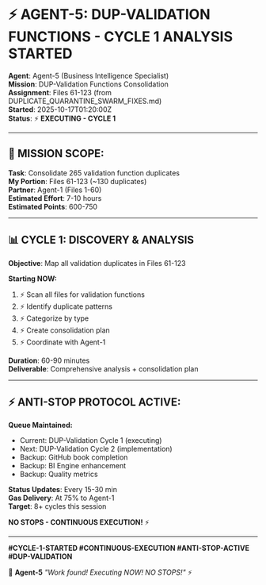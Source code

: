 # ⚡ AGENT-5: DUP-VALIDATION FUNCTIONS - CYCLE 1 ANALYSIS STARTED

**Agent**: Agent-5 (Business Intelligence Specialist)  
**Mission**: DUP-Validation Functions Consolidation  
**Assignment**: Files 61-123 (from DUPLICATE_QUARANTINE_SWARM_FIXES.md)  
**Started**: 2025-10-17T01:20:00Z  
**Status**: ⚡ **EXECUTING - CYCLE 1**

---

## 🎯 **MISSION SCOPE:**

**Task**: Consolidate 265 validation function duplicates  
**My Portion**: Files 61-123 (~130 duplicates)  
**Partner**: Agent-1 (Files 1-60)  
**Estimated Effort**: 7-10 hours  
**Estimated Points**: 600-750  

---

## 📊 **CYCLE 1: DISCOVERY & ANALYSIS**

**Objective**: Map all validation duplicates in Files 61-123

**Starting NOW:**
1. ⚡ Scan all files for validation functions
2. ⚡ Identify duplicate patterns
3. ⚡ Categorize by type
4. ⚡ Create consolidation plan
5. ⚡ Coordinate with Agent-1

**Duration**: 60-90 minutes  
**Deliverable**: Comprehensive analysis + consolidation plan

---

## ⚡ **ANTI-STOP PROTOCOL ACTIVE:**

**Queue Maintained:**
- Current: DUP-Validation Cycle 1 (executing)
- Next: DUP-Validation Cycle 2 (implementation)
- Backup: GitHub book completion
- Backup: BI Engine enhancement
- Backup: Quality metrics

**Status Updates**: Every 15-30 min  
**Gas Delivery**: At 75% to Agent-1  
**Target**: 8+ cycles this session  

**NO STOPS - CONTINUOUS EXECUTION!** ⚡

---

**#CYCLE-1-STARTED #CONTINUOUS-EXECUTION #ANTI-STOP-ACTIVE #DUP-VALIDATION**

🐝 **Agent-5** *"Work found! Executing NOW! NO STOPS!"* ⚡


